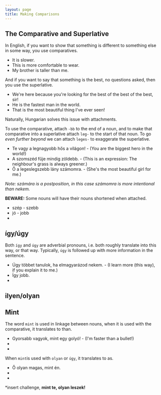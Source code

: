 ```yaml
---
layout: page
title: Making Comparisons
---
```


## The Comparative and Superlative

In English, if you want to show that something is different to something else in some way, you use comparatives.

* It is slower.
* This is more comfortable to wear.
* My brother is taller than me.

And if you want to say that something is the best, no questions asked, then you use the superlative.

* We're here because you're looking for the best of the best of the best, sir!
* He is the fastest man in the world.
* That is the most beautiful thing I've ever seen!

Naturally, Hungarian solves this issue with attachments.

To use the comparative, attach `-bb` to the end of a noun, and to make that comparative into a superlative attach `leg-` to the start of that noun. To go *even further beyond* we can attach `leges-` to exaggerate the superlative.

* Te vagy a legnagyobb hős a világon! - (You are the biggest hero in the world!)
* A szomszéd fűje mindig zöldebb. - (This is an expression: The neighbour's grass is always greener.)
* Ő a legeslegszebb lány számomra. - (She's the most beautiful girl for me.)

*Note: számára is a postposition, in this case számomra is more intentional than nekem.*

**BEWARE:** Some nouns will have their nouns shortened when attached.

* szép - szebb
* jó - jobb
*

## így/úgy

Both `így` and `úgy` are adverbial pronouns, i.e. both roughly translate into this way, or that way. Typically, `úgy` is followed up with more information in the sentence. 

* Úgy többet tanulok, ha elmagyarázod nekem. - (I learn more (this way), if you explain it to me.)
* Így jobb.
*

## ilyen/olyan

## Mint

The word `mint` is used in linkage between nouns, when it is used with the comparative, it translates to than.

* Gyorsabb vagyok, mint egy golyó! - (I'm faster than a bullet!)
*
*

When `mint`is used with `olyan` or `úgy`, it translates to as.

* Ő olyan magas, mint én.
* 
*

*insert challenge, **mint te, olyan leszek!**

